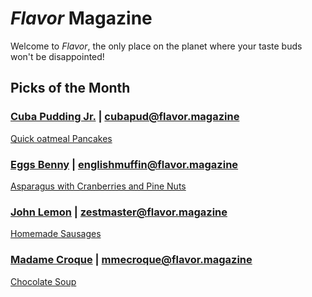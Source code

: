 # _Flavor_ Magazine

Welcome to _Flavor_, the only place on the planet where your taste buds won't be disappointed!



## Picks of the Month

### [Cuba Pudding Jr.](writer/cuba-pudding-jr.md) | cubapud@flavor.magazine

[Quick oatmeal Pancakes](recipe/feb/quick-oatmeal-pancakes.md)

### [Eggs Benny](writer/eggs-benny.md) | englishmuffin@flavor.magazine

[Asparagus with Cranberries and Pine Nuts](recipe/feb/asparagus-with-cranberries-and-pine-nuts.md)

### [John Lemon](writer/john-lemon.md) | zestmaster@flavor.magazine

[Homemade Sausages](recipe/jan/homemade-sausages.md)

### [Madame Croque](writer/madame-croque.md) | mmecroque@flavor.magazine

[Chocolate Soup](recipe/jan/chocolate-soup.md)
